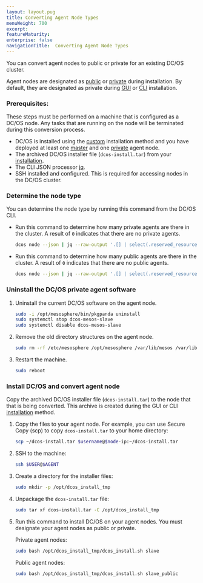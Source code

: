 ```yaml
---
layout: layout.pug
title: Converting Agent Node Types
menuWeight: 700
excerpt:
featureMaturity:
enterprise: false
navigationTitle:  Converting Agent Node Types
---
```


<!-- This source repo for this topic is https://github.com/dcos/dcos-docs -->


You can convert agent nodes to public or private for an existing DC/OS cluster. 

Agent nodes are designated as [public](/docs/1.8/overview/concepts/#public) or [private](/docs/1.8/overview/concepts/#private) during installation. By default, they are designated as private during [GUI][1] or [CLI][2] installation.

### Prerequisites:
These steps must be performed on a machine that is configured as a DC/OS node. Any tasks that are running on the node will be terminated during this conversion process.

*   DC/OS is installed using the [custom](/docs/1.8/administration/installing/custom/) installation method and you have deployed at least one [master](/docs/1.8/overview/concepts/#master) and one [private](/docs/1.8/overview/concepts/#private) agent node.
*   The archived DC/OS installer file (`dcos-install.tar`) from your [installation](/docs/1.8/administration/installing/custom/gui/#backup).     
*   The CLI JSON processor [jq](https://github.com/stedolan/jq/wiki/Installation).
*   SSH installed and configured. This is required for accessing nodes in the DC/OS cluster.

### Determine the node type
You can determine the node type by running this command from the DC/OS CLI. 

-   Run this command to determine how many private agents are there in the cluster. A result of `0` indicates that there are no private agents.

    ```bash
    dcos node --json | jq --raw-output '.[] | select(.reserved_resources.slave_public == null) | .id' | wc -l
    ```

-   Run this command to determine how many public agents are there in the cluster. A result of `0` indicates that there are no public agents.
    
    ```bash
    dcos node --json | jq --raw-output '.[] | select(.reserved_resources.slave_public != null) | .id' | wc -l
    ```

### Uninstall the DC/OS private agent software

1.  Uninstall the current DC/OS software on the agent node.

    ```bash
    sudo -i /opt/mesosphere/bin/pkgpanda uninstall
    sudo systemctl stop dcos-mesos-slave
    sudo systemctl disable dcos-mesos-slave
    ```

2.  Remove the old directory structures on the agent node.

    ```bash
    sudo rm -rf /etc/mesosphere /opt/mesosphere /var/lib/mesos /var/lib/dcos
    ```

3.  Restart the machine.

    ```bash
    sudo reboot
    ```        

### Install DC/OS and convert agent node
Copy the archived DC/OS installer file (`dcos-install.tar`) to the node that that is being converted. This archive is created during the GUI or CLI [installation](/docs/1.8/administration/installing/custom/gui/#backup) method.

1.  Copy the files to your agent node. For example, you can use Secure Copy (scp) to copy `dcos-install.tar` to your home directory:

    ```bash
    scp ~/dcos-install.tar $username@$node-ip:~/dcos-install.tar
    ```

2.  SSH to the machine:

    ```bash
    ssh $USER@$AGENT
    ```

1.  Create a directory for the installer files:

     ```bash
     sudo mkdir -p /opt/dcos_install_tmp
     ```

1.  Unpackage the `dcos-install.tar` file:

    ```bash
    sudo tar xf dcos-install.tar -C /opt/dcos_install_tmp
    ```

1.  Run this command to install DC/OS on your agent nodes. You must designate your agent nodes as public or private.

    Private agent nodes:
    
    ```bash
    sudo bash /opt/dcos_install_tmp/dcos_install.sh slave
    ```
    
    Public agent nodes:
    
    ```bash
    sudo bash /opt/dcos_install_tmp/dcos_install.sh slave_public
    ```

 [1]: /docs/1.8/administration/installing/custom/gui/
 [2]: /docs/1.8/administration/installing/custom/cli/
